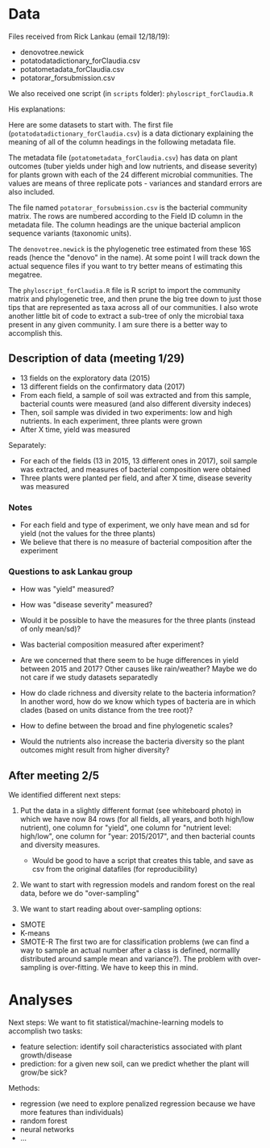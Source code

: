 # Data

Files received from Rick Lankau (email 12/18/19):
- denovotree.newick
- potatodatadictionary_forClaudia.csv
- potatometadata_forClaudia.csv
- potatorar_forsubmission.csv

We also received one script (in `scripts` folder): `phyloscript_forClaudia.R`

His explanations:

Here are some datasets to start with.
The first file (`potatodatadictionary_forClaudia.csv`) is a data dictionary explaining the meaning of all of the column headings in the following metadata file.

The metadata file (`potatometadata_forClaudia.csv`) has data on plant outcomes (tuber yields under high and low nutrients, and disease severity) for plants grown with each of the 24 different microbial communities. The values are means of three replicate pots - variances and standard errors are also included. 

The file named `potatorar_forsubmission.csv` is the bacterial community matrix. The rows are numbered according to the Field ID column in the metadata file. The column headings are the unique bacterial amplicon sequence variants (taxonomic units).

The `denovotree.newick` is the phylogenetic tree estimated from these 16S reads (hence the "denovo" in the name). At some point I will track down the actual sequence files if you want to try better means of estimating this megatree.

The `phyloscript_forClaudia.R` file is R script to import the community matrix and phylogenetic tree, and then prune the big tree down to just those tips that are represented as taxa across all of our communities. I also wrote another little bit of code to extract a sub-tree of only the microbial taxa present in any given community. I am sure there is a better way to accomplish this.

## Description of data (meeting 1/29)

- 13 fields on the exploratory data (2015)
- 13 different fields on the confirmatory data (2017)
- From each field, a sample of soil was extracted and from this sample, bacterial counts were measured (and also different diversity indeces)
- Then, soil sample was divided in two experiments: low and high nutrients. In each experiment, three plants were grown
- After X time, yield was measured

Separately:
- For each of the fields (13 in 2015, 13 different ones in 2017), soil sample was extracted, and measures of bacterial composition were obtained
- Three plants were planted per field, and after X time, disease severity was measured

### Notes
- For each field and type of experiment, we only have mean and sd for yield (not the values for the three plants)
- We believe that there is no measure of bacterial composition after the experiment

### Questions to ask Lankau group
- How was "yield" measured?
- How was "disease severity" measured?
- Would it be possible to have the measures for the three plants (instead of only mean/sd)?
- Was bacterial composition measured after experiment?
- Are we concerned that there seem to be huge differences in yield between 2015 and 2017? Other causes like rain/weather? Maybe we do not care if we study datasets separatedly

- How do clade richness and diversity relate to the bacteria information? In another word, how do we know which types of bacteria are in which clades (based on units distance from the tree root)?
- How to define between the broad and fine phylogenetic scales?
- Would the nutrients also increase the bacteria diversity so the plant outcomes might result from higher diversity? 

## After meeting 2/5
We identified different next steps:
1) Put the data in a slightly different format (see whiteboard photo) in which we have now 84 rows (for all fields, all years, and both high/low nutrient), one column for "yield", one column for "nutrient level: high/low", one column for "year: 2015/2017", and then bacterial counts and diversity measures.
    - Would be good to have a script that creates this table, and save as csv from the original datafiles (for reproducibility)

2) We want to start with regression models and random forest on the real data, before we do "over-sampling"

3) We want to start reading about over-sampling options:
- SMOTE
- K-means
- SMOTE-R
The first two are for classification problems (we can find a way to sample an actual number after a class is defined, normallly distributed around sample mean and variance?).
The problem with over-sampling is over-fitting. We have to keep this in mind.


# Analyses

Next steps: We want to fit statistical/machine-learning models to accomplish two tasks:
- feature selection: identify soil characteristics associated with plant growth/disease
- prediction: for a given new soil, can we predict whether the plant will grow/be sick?

Methods:
- regression (we need to explore penalized regression because we have more features than individuals)
- random forest
- neural networks
- ...

